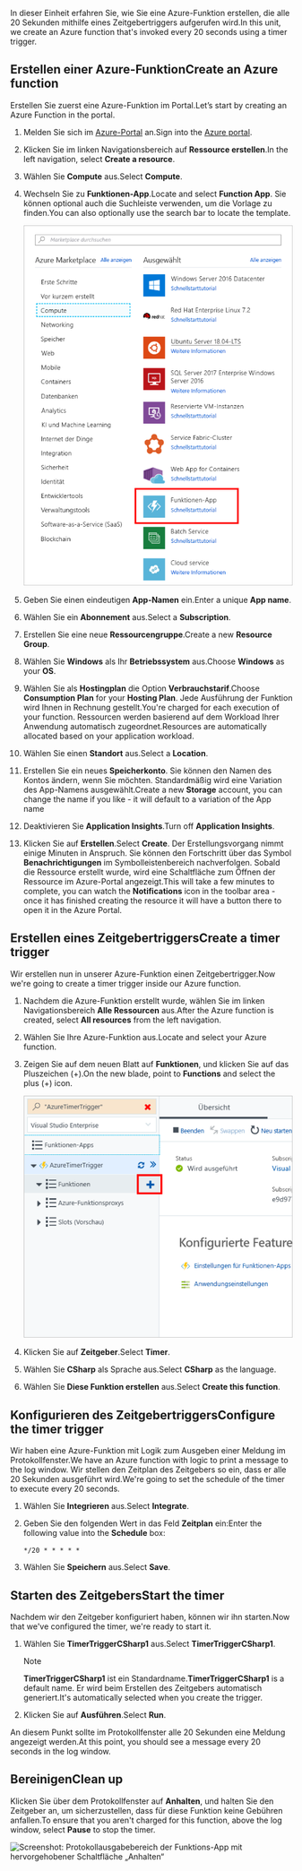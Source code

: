 <span data-ttu-id="a8202-101">In dieser Einheit erfahren Sie, wie Sie eine Azure-Funktion erstellen, die alle 20 Sekunden mithilfe eines Zeitgebertriggers aufgerufen wird.</span><span class="sxs-lookup"><span data-stu-id="a8202-101">In this unit, we create an Azure function that's invoked every 20 seconds using a timer trigger.</span></span>

## <a name="create-an-azure-function"></a><span data-ttu-id="a8202-102">Erstellen einer Azure-Funktion</span><span class="sxs-lookup"><span data-stu-id="a8202-102">Create an Azure function</span></span>

<span data-ttu-id="a8202-103">Erstellen Sie zuerst eine Azure-Funktion im Portal.</span><span class="sxs-lookup"><span data-stu-id="a8202-103">Let’s start by creating an Azure Function in the portal.</span></span>

1. <span data-ttu-id="a8202-104">Melden Sie sich im [Azure-Portal](https://portal.azure.com?azure-portal=true) an.</span><span class="sxs-lookup"><span data-stu-id="a8202-104">Sign into the [Azure portal](https://portal.azure.com?azure-portal=true).</span></span>

1. <span data-ttu-id="a8202-105">Klicken Sie im linken Navigationsbereich auf **Ressource erstellen**.</span><span class="sxs-lookup"><span data-stu-id="a8202-105">In the left navigation, select **Create a resource**.</span></span>

1. <span data-ttu-id="a8202-106">Wählen Sie **Compute** aus.</span><span class="sxs-lookup"><span data-stu-id="a8202-106">Select **Compute**.</span></span>

1. <span data-ttu-id="a8202-107">Wechseln Sie zu **Funktionen-App**.</span><span class="sxs-lookup"><span data-stu-id="a8202-107">Locate and select **Function App**.</span></span> <span data-ttu-id="a8202-108">Sie können optional auch die Suchleiste verwenden, um die Vorlage zu finden.</span><span class="sxs-lookup"><span data-stu-id="a8202-108">You can also optionally use the search bar to locate the template.</span></span>

    ![Screenshot: Blatt „Ressource erstellen“ im Azure-Portal mit hervorgehobener Funktions-App.](../media/4-click-function-app.png)

1. <span data-ttu-id="a8202-110">Geben Sie einen eindeutigen **App-Namen** ein.</span><span class="sxs-lookup"><span data-stu-id="a8202-110">Enter a unique **App name**.</span></span>

1. <span data-ttu-id="a8202-111">Wählen Sie ein **Abonnement** aus.</span><span class="sxs-lookup"><span data-stu-id="a8202-111">Select a **Subscription**.</span></span>

1. <span data-ttu-id="a8202-112">Erstellen Sie eine neue **Ressourcengruppe**.</span><span class="sxs-lookup"><span data-stu-id="a8202-112">Create a new **Resource Group**.</span></span>

1. <span data-ttu-id="a8202-113">Wählen Sie **Windows** als Ihr **Betriebssystem** aus.</span><span class="sxs-lookup"><span data-stu-id="a8202-113">Choose **Windows** as your **OS**.</span></span>

1. <span data-ttu-id="a8202-114">Wählen Sie als **Hostingplan** die Option **Verbrauchstarif**.</span><span class="sxs-lookup"><span data-stu-id="a8202-114">Choose **Consumption Plan** for your **Hosting Plan**.</span></span> <span data-ttu-id="a8202-115">Jede Ausführung der Funktion wird Ihnen in Rechnung gestellt.</span><span class="sxs-lookup"><span data-stu-id="a8202-115">You're charged for each execution of your function.</span></span> <span data-ttu-id="a8202-116">Ressourcen werden basierend auf dem Workload Ihrer Anwendung automatisch zugeordnet.</span><span class="sxs-lookup"><span data-stu-id="a8202-116">Resources are automatically allocated based on your application workload.</span></span>

1. <span data-ttu-id="a8202-117">Wählen Sie einen **Standort** aus.</span><span class="sxs-lookup"><span data-stu-id="a8202-117">Select a **Location**.</span></span>

1. <span data-ttu-id="a8202-118">Erstellen Sie ein neues **Speicherkonto**. Sie können den Namen des Kontos ändern, wenn Sie möchten. Standardmäßig wird eine Variation des App-Namens ausgewählt.</span><span class="sxs-lookup"><span data-stu-id="a8202-118">Create a new **Storage** account, you can change the name if you like - it will default to a variation of the App name</span></span>

1. <span data-ttu-id="a8202-119">Deaktivieren Sie **Application Insights**.</span><span class="sxs-lookup"><span data-stu-id="a8202-119">Turn off **Application Insights**.</span></span>

1. <span data-ttu-id="a8202-120">Klicken Sie auf **Erstellen**.</span><span class="sxs-lookup"><span data-stu-id="a8202-120">Select **Create**.</span></span> <span data-ttu-id="a8202-121">Der Erstellungsvorgang nimmt einige Minuten in Anspruch. Sie können den Fortschritt über das Symbol **Benachrichtigungen** im Symbolleistenbereich nachverfolgen. Sobald die Ressource erstellt wurde, wird eine Schaltfläche zum Öffnen der Ressource im Azure-Portal angezeigt.</span><span class="sxs-lookup"><span data-stu-id="a8202-121">This will take a few minutes to complete, you can watch the **Notifications** icon in the toolbar area - once it has finished creating the resource it will have a button there to open it in the Azure Portal.</span></span>

## <a name="create-a-timer-trigger"></a><span data-ttu-id="a8202-122">Erstellen eines Zeitgebertriggers</span><span class="sxs-lookup"><span data-stu-id="a8202-122">Create a timer trigger</span></span>

<span data-ttu-id="a8202-123">Wir erstellen nun in unserer Azure-Funktion einen Zeitgebertrigger.</span><span class="sxs-lookup"><span data-stu-id="a8202-123">Now we're going to create a timer trigger inside our Azure function.</span></span>

1. <span data-ttu-id="a8202-124">Nachdem die Azure-Funktion erstellt wurde, wählen Sie im linken Navigationsbereich **Alle Ressourcen** aus.</span><span class="sxs-lookup"><span data-stu-id="a8202-124">After the Azure function is created, select **All resources** from the left navigation.</span></span>

1. <span data-ttu-id="a8202-125">Wählen Sie Ihre Azure-Funktion aus.</span><span class="sxs-lookup"><span data-stu-id="a8202-125">Locate and select your Azure function.</span></span>

1. <span data-ttu-id="a8202-126">Zeigen Sie auf dem neuen Blatt auf **Funktionen**, und klicken Sie auf das Pluszeichen (+).</span><span class="sxs-lookup"><span data-stu-id="a8202-126">On the new blade, point to **Functions** and select the plus (+) icon.</span></span>

    ![Screenshot: Blatt „Funktions-App“ im Azure-Portal mit hervorgehobenem Pluszeichen (+) im Untermenü „Funktionen“](../media/4-hover-function.png)

1. <span data-ttu-id="a8202-128">Klicken Sie auf **Zeitgeber**.</span><span class="sxs-lookup"><span data-stu-id="a8202-128">Select **Timer**.</span></span>

1. <span data-ttu-id="a8202-129">Wählen Sie **CSharp** als Sprache aus.</span><span class="sxs-lookup"><span data-stu-id="a8202-129">Select **CSharp** as the language.</span></span>

1. <span data-ttu-id="a8202-130">Wählen Sie **Diese Funktion erstellen** aus.</span><span class="sxs-lookup"><span data-stu-id="a8202-130">Select **Create this function**.</span></span>

## <a name="configure-the-timer-trigger"></a><span data-ttu-id="a8202-131">Konfigurieren des Zeitgebertriggers</span><span class="sxs-lookup"><span data-stu-id="a8202-131">Configure the timer trigger</span></span>

<span data-ttu-id="a8202-132">Wir haben eine Azure-Funktion mit Logik zum Ausgeben einer Meldung im Protokollfenster.</span><span class="sxs-lookup"><span data-stu-id="a8202-132">We have an Azure function with logic to print a message to the log window.</span></span> <span data-ttu-id="a8202-133">Wir stellen den Zeitplan des Zeitgebers so ein, dass er alle 20 Sekunden ausgeführt wird.</span><span class="sxs-lookup"><span data-stu-id="a8202-133">We're going to set the schedule of the timer to execute every 20 seconds.</span></span>

1. <span data-ttu-id="a8202-134">Wählen Sie **Integrieren** aus.</span><span class="sxs-lookup"><span data-stu-id="a8202-134">Select **Integrate**.</span></span>

1. <span data-ttu-id="a8202-135">Geben Sie den folgenden Wert in das Feld **Zeitplan** ein:</span><span class="sxs-lookup"><span data-stu-id="a8202-135">Enter the following value into the **Schedule** box:</span></span>

    ```log
    */20 * * * * *
    ```

1. <span data-ttu-id="a8202-136">Wählen Sie **Speichern** aus.</span><span class="sxs-lookup"><span data-stu-id="a8202-136">Select **Save**.</span></span>

## <a name="start-the-timer"></a><span data-ttu-id="a8202-137">Starten des Zeitgebers</span><span class="sxs-lookup"><span data-stu-id="a8202-137">Start the timer</span></span>

<span data-ttu-id="a8202-138">Nachdem wir den Zeitgeber konfiguriert haben, können wir ihn starten.</span><span class="sxs-lookup"><span data-stu-id="a8202-138">Now that we've configured the timer, we're ready to start it.</span></span>

1. <span data-ttu-id="a8202-139">Wählen Sie **TimerTriggerCSharp1** aus.</span><span class="sxs-lookup"><span data-stu-id="a8202-139">Select **TimerTriggerCSharp1**.</span></span>

    > [!NOTE]
    > <span data-ttu-id="a8202-140">**TimerTriggerCSharp1** ist ein Standardname.</span><span class="sxs-lookup"><span data-stu-id="a8202-140">**TimerTriggerCSharp1** is a default name.</span></span> <span data-ttu-id="a8202-141">Er wird beim Erstellen des Zeitgebers automatisch generiert.</span><span class="sxs-lookup"><span data-stu-id="a8202-141">It's automatically selected when you create the trigger.</span></span>

1. <span data-ttu-id="a8202-142">Klicken Sie auf **Ausführen**.</span><span class="sxs-lookup"><span data-stu-id="a8202-142">Select **Run**.</span></span>

<span data-ttu-id="a8202-143">An diesem Punkt sollte im Protokollfenster alle 20 Sekunden eine Meldung angezeigt werden.</span><span class="sxs-lookup"><span data-stu-id="a8202-143">At this point, you should see a message every 20 seconds in the log window.</span></span>

## <a name="clean-up"></a><span data-ttu-id="a8202-144">Bereinigen</span><span class="sxs-lookup"><span data-stu-id="a8202-144">Clean up</span></span>
<!---TODO: Update for sandbox?--->

<span data-ttu-id="a8202-145">Klicken Sie über dem Protokollfenster auf **Anhalten**, und halten Sie den Zeitgeber an, um sicherzustellen, dass für diese Funktion keine Gebühren anfallen.</span><span class="sxs-lookup"><span data-stu-id="a8202-145">To ensure that you aren't charged for this function, above the log window, select **Pause** to stop the timer.</span></span>

![Screenshot: Protokollausgabebereich der Funktions-App mit hervorgehobener Schaltfläche „Anhalten“](../media/4-pause-timer.png)
